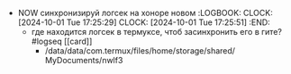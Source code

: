 - NOW синхронизируй логсек на хоноре новом
  :LOGBOOK:
  CLOCK: [2024-10-01 Tue 17:25:29]
  CLOCK: [2024-10-01 Tue 17:25:51]
  :END:
	- где находится логсек в термуксе, чтоб засинхронить его в гите? #logseq [[card]]
		- /data/data/com.termux/files/home/storage/shared/ MyDocuments/nwlf3